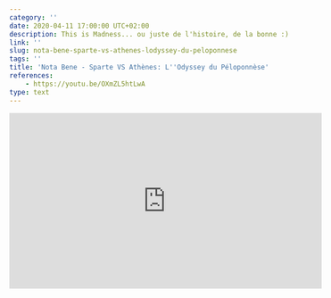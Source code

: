 ```yaml
---
category: ''
date: 2020-04-11 17:00:00 UTC+02:00
description: This is Madness... ou juste de l'histoire, de la bonne :)
link: ''
slug: nota-bene-sparte-vs-athenes-lodyssey-du-peloponnese
tags: ''
title: 'Nota Bene - Sparte VS Athènes: L''Odyssey du Péloponnèse'
references:
    - https://youtu.be/OXmZL5htLwA
type: text
---
```


<iframe width="560" height="315" src="https://www.youtube-nocookie.com/embed/OXmZL5htLwA" frameborder="0" allow="accelerometer; autoplay; encrypted-media; gyroscope; picture-in-picture" allowfullscreen></iframe>
